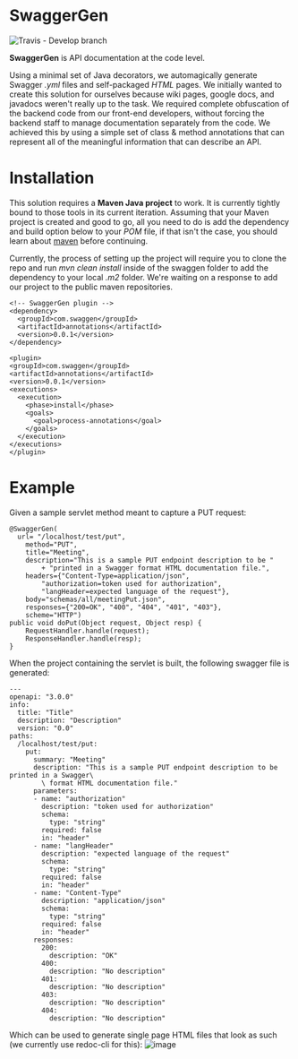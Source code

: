 # SwaggerGen #
![Travis - Develop branch](https://travis-ci.com/AES-Outreach/SwaggerGen.svg?token=cukQqq8P2pkD1EpgeNAZ&branch=develop)

**SwaggerGen** is API documentation at the code level.

Using a minimal set of Java decorators, we automagically generate Swagger *.yml* files and self-packaged *HTML* pages. We initially wanted to create this solution for ourselves because wiki pages, google docs, and javadocs weren't really up to the task. We required complete obfuscation of the backend code from our front-end developers, without forcing the backend staff to manage documentation separately from the code. We achieved this by using a simple set of class & method annotations that can represent all of the meaningful information that can describe an API.

# Installation #
This solution requires a **Maven Java project** to work. It is currently tightly bound to those tools in its current iteration.
Assuming that your Maven project is created and good to go, all you need to do is add the dependency and build option below to your *POM* file, if that isn't the case, you should learn about [maven](https://maven.apache.org/guides/getting-started/) before continuing.

Currently, the process of setting up the project will require you to clone the repo and run *mvn clean install* inside of the swaggen folder to add the dependency to your local *.m2* folder. We're waiting on a response to add our project to the public maven repositories.

```
<!-- SwaggerGen plugin -->
<dependency>
  <groupId>com.swaggen</groupId>
  <artifactId>annotations</artifactId>
  <version>0.0.1</version>
</dependency>
```
```
<plugin>
<groupId>com.swaggen</groupId>
<artifactId>annotations</artifactId>
<version>0.0.1</version>
<executions>
  <execution>
    <phase>install</phase>
    <goals>
      <goal>process-annotations</goal>
    </goals>
  </execution>
</executions>
</plugin>
```

# Example #
Given a sample servlet method meant to capture a PUT request:
```
@SwaggerGen(
  url= "/localhost/test/put",
	method="PUT",
	title="Meeting",
	description="This is a sample PUT endpoint description to be "
		+ "printed in a Swagger format HTML documentation file.",
	headers={"Content-Type=application/json", 
		"authorization=token used for authorization", 
		"langHeader=expected language of the request"},
	body="schemas/all/meetingPut.json",
	responses={"200=OK", "400", "404", "401", "403"},
	scheme="HTTP")
public void doPut(Object request, Object resp) {
	RequestHandler.handle(request);
	ResponseHandler.handle(resp);
}
```
When the project containing the servlet is built, the following swagger file is generated:
```
---
openapi: "3.0.0"
info:
  title: "Title"
  description: "Description"
  version: "0.0"
paths:
  /localhost/test/put:
    put:
      summary: "Meeting"
      description: "This is a sample PUT endpoint description to be printed in a Swagger\
        \ format HTML documentation file."
      parameters:
      - name: "authorization"
        description: "token used for authorization"
        schema:
          type: "string"
        required: false
        in: "header"
      - name: "langHeader"
        description: "expected language of the request"
        schema:
          type: "string"
        required: false
        in: "header"
      - name: "Content-Type"
        description: "application/json"
        schema:
          type: "string"
        required: false
        in: "header"
      responses:
        200:
          description: "OK"
        400:
          description: "No description"
        401:
          description: "No description"
        403:
          description: "No description"
        404:
          description: "No description"
```
Which can be used to generate single page HTML files that look as such (we currently use redoc-cli for this):
![image](https://i.imgur.com/eBNjfRx.png)

